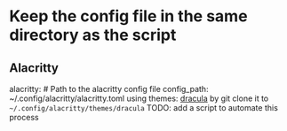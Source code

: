 # Keep the config file in the same directory as the script

## Alacritty
alacritty:
	# Path to the alacritty config file
	config_path: ~/.config/alacritty/alacritty.toml
using themes: [dracula](https://github.com/dracula/alacritty)
by git clone it to `~/.config/alacritty/themes/dracula`
TODO: add a script to automate this process
